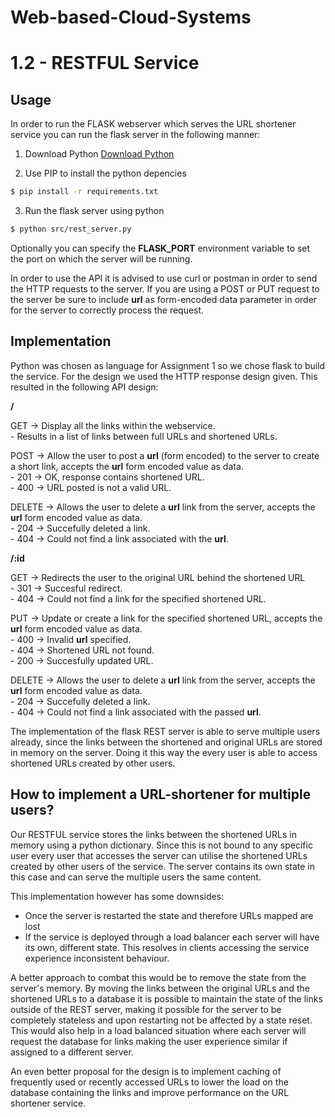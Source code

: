 # Web-based-Cloud-Systems


# 1.2 - RESTFUL Service

## Usage
In order to run the FLASK webserver which serves the URL shortener service you can run the flask server in the following manner:

1. Download Python
[Download Python](https://www.python.org/downloads/)

2. Use PIP to install the python depencies
```sh
$ pip install -r requirements.txt
```

3. Run the flask server using python
```sh
$ python src/rest_server.py
```

Optionally you can specify the **FLASK_PORT** environment variable to set the port on which the server will be running.


In order to use the API it is advised to use curl or postman in order to send the HTTP requests to the server. If you are using a POST or PUT request to the server be sure to include **url** as form-encoded data parameter in order for the server to correctly process the request.


## Implementation
Python was chosen as language for Assignment 1 so we chose flask to build the service. For the design we used the HTTP response design given. This resulted in the following API design:

**/**

GET -> Display all the links within the webservice.<br/>
    - Results in a list of links between full URLs and shortened URLs.<br/>

POST -> Allow the user to post a **url** (form encoded) to the server to create a short link, accepts the **url** form encoded value as data.<br/>
    - 201 -> OK, response contains shortened URL.<br/>
    - 400 -> URL posted is not a valid URL.<br/>

DELETE -> Allows the user to delete a **url** link from the server, accepts the **url** form encoded value as data.<br/>
    - 204 -> Succefully deleted a link.<br/>
    - 404 -> Could not find a link associated with the **url**.<br/>

**/:id**

GET -> Redirects the user to the original URL behind the shortened URL<br/>
    - 301 -> Succesful redirect.<br/>
    - 404 -> Could not find a link for the specified shortened URL.<br/>
    
PUT -> Update or create a link for the specified shortened URL, accepts the **url** form encoded value as data.<br/>
    - 400 -> Invalid **url** specified.<br/>
    - 404 -> Shortened URL not found.<br/>
    - 200 -> Succesfully updated URL.<br/>
    
DELETE -> Allows the user to delete a **url** link from the server, accepts the **url** form encoded value as data. <br/>
    - 204 -> Succefully deleted a link.<br/>
    - 404 -> Could not find a link associated with the passed **url**.<br/>


The implementation of the flask REST server is able to serve multiple users already, since the links between the shortened and original URLs are stored in memory on the server. Doing it this way the every user is able to access shortened URLs created by other users.


## How to implement a URL-shortener for multiple users?
Our RESTFUL service stores the links between the shortened URLs in memory using a python dictionary. Since this is not bound to any specific user every user that accesses the server can utilise the shortened URLs created by other users of the service. The server contains its own state in this case and can serve the multiple users the same content.

This implementation however has some downsides:
- Once the server is restarted the state and therefore URLs mapped are lost
- If the service is deployed through a load balancer each server will have its own, different state. This resolves in clients accessing the service experience inconsistent behaviour.

A better approach to combat this would be to remove the state from the server's memory. By moving the links between the original URLs and the shortened URLs to a database it is possible to maintain the state of the links outside of the REST server, making it possible for the server to be completely stateless and upon restarting not be affected by a state reset. This would also help in a load balanced situation where each server will request the database for links making the user experience similar if assigned to a different server. 

An even better proposal for the design is to implement caching of frequently used or recently accessed URLs to lower the load on the database containing the links and improve performance on the URL shortener service.

